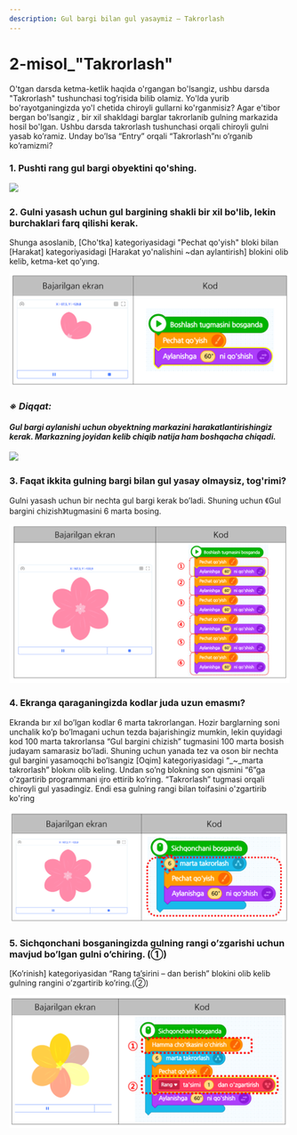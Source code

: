 ```yaml
---
description: Gul bargi bilan gul yasaymiz – Takrorlash
---
```


# 2-misol\_"Takrorlash"

O'tgan darsda ketma-ketlik haqida o'rgangan bo'lsangiz, ushbu darsda "Takrorlash" tushunchasi tog’risida bilib olamiz. Yo'lda yurib bo'rayotganingizda yo'l chetida chiroyli gullarni ko'rganmisiz? Agar e'tibor bergan bo'lsangiz , bir xil shakldagi barglar takrorlanib gulning markazida hosil bo'lgan. Ushbu darsda takrorlash tushunchasi orqali chiroyli gulni yasab ko’ramiz. Unday bo’lsa “Entry” orqali “Takrorlash”nı o’rganib ko’ramizmi?

### 1. Pushti rang gul bargi obyektini qo'shing.

![](.gitbook/assets/002_001.png)

### 2. Gulni yasash uchun gul bargining shakli bir xil bo'lib, lekin burchaklari farq qilishi kerak.  

Shunga asoslanib, \[Cho'tka\] kategoriyasidagi "Pechat qo'yish" bloki bilan \[Harakat\] kategoriyasidagi \[Harakat yo'nalishini ~dan  aylantirish\] blokini olib kelib, ketma-ket qo’yıng.

![](.gitbook/assets/002_002.png)

### _**※ Diqqat:**_ 

#### _**Gul bargi aylanishi uchun obyektning markazini harakatlantirishingiz kerak. Markazning joyidan kelib chiqib natija ham boshqacha chiqadi.**_

![](.gitbook/assets/002_003.png)

### 3. Faqat ikkita gulning bargi bilan gul yasay olmaysiz, tog'rimi? 

Gulni yasash uchun bir nechta gul bargi kerak bo’ladi. Shuning uchun 《Gul bargini chizish》tugmasini 6 marta bosing.

![](.gitbook/assets/002_004.png)

### 4. Ekranga qaraganingizda kodlar juda uzun emasmı?

 Ekranda bır xıl bo’lgan kodlar 6 marta takrorlangan. Hozir barglarning soni unchalik ko’p bo’lmagani uchun tezda bajarishingiz mumkin, lekin quyidagi kod 100 marta takrorlansa “Gul bargini chizish” tugmasini 100 marta bosish judayam samarasiz bo’ladi. Shuning uchun yanada tez va oson bir nechta gul bargini yasamoqchi bo’lsangiz \[Oqim\] kategoriyasidagi “_~_marta takrorlash” blokını olib keling. Undan so’ng blokning son qismini “6”ga o’zgartirib programmani ıjro ettirib ko’ring. “Takrorlash” tugmasi orqali chiroyli gul yasadingiz. Endi esa gulning rangi bilan toifasini o'zgartirib ko'ring

![](.gitbook/assets/002_005.png)

### 5. Sichqonchani bosganingizda gulning rangi o’zgarishi uchun mavjud bo’lgan gulni o’chiring. \(①\)

\[Ko’rinish\] kategoriyasidan “Rang ta’sirini – dan berish” blokini olib kelib gulning rangini o’zgartirib ko’ring.\(②\)

![](.gitbook/assets/002_006.png)

